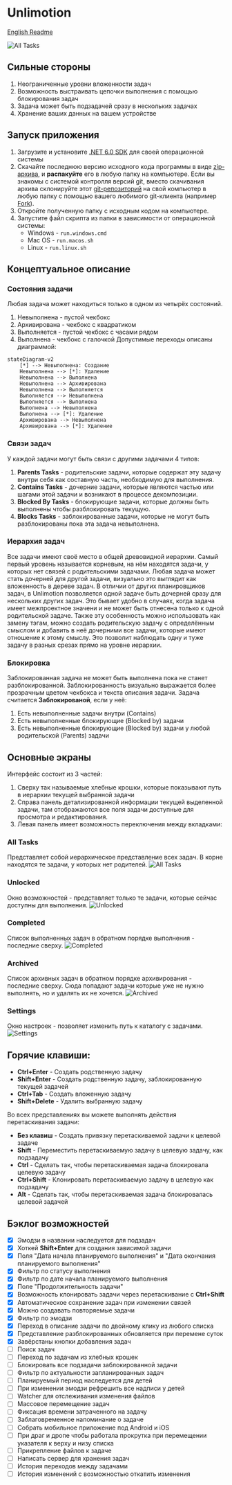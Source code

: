 ﻿# Unlimotion
[English Readme](README.md)

![All Tasks](media/All%20Tasks.jpg)

## Сильные стороны
1. Неограниченные уровни вложенности задач
2. Возможность выстраивать цепочки выполнения с помощью блокирования задач
3. Задача может быть подзадачей сразу в нескольких задачах
4. Хранение ваших данных на вашем устройстве

## Запуск приложения
1. Загрузите и установите [.NET 6.0 SDK](https://dotnet.microsoft.com/en-us/download) для своей операционной системы
2. Cкачайте последнюю версию исходного кода программы в виде [zip-архива](https://github.com/Kibnet/Unlimotion/archive/refs/heads/main.zip), и **распакуйте** его в любую папку на компьютере. Если вы знакомы с системой контролля версий git, вместо скачивания архива склонируйте этот [git-репозиторий](https://github.com/Kibnet/Unlimotion.git) на свой компьютер в любую папку с помощью вашего любимого git-клиента (например [Fork](https://git-fork.com/)).
3. Откройте полученную папку с исходным кодом на компьютере.
5. Запустите файл скрипта из папки в зависимости от операционной системы:
    - Windows - `run.windows.cmd`
    - Mac OS - `run.macos.sh`
    - Linux - `run.linux.sh`

## Концептуальное описание

### Состояния задачи
Любая задача может находиться только в одном из четырёх состояний.
1. Невыполнена - пустой чекбокс
2. Архивирована - чекбокс с квадратиком
3. Выполняется - пустой чекбокс с часами рядом
4. Выполнена - чекбокс с галочкой
Допустимые переходы описаны диаграммой:
```mermaid
stateDiagram-v2
    [*] --> Невыполнена: Создание
    Невыполнена --> [*]: Удаление
    Невыполнена --> Выполнена
    Невыполнена --> Архивирована
    Невыполнена --> Выполняется
    Выполняется --> Невыполнена
    Выполняется --> Выполнена
    Выполнена --> Невыполнена
    Выполнена --> [*]: Удаление
    Архивирована --> Невыполнена
    Архивирована --> [*]: Удаление
```

### Связи задач
У каждой задачи могут быть связи с другими задачами 4 типов:
1. **Parents Tasks** - родительские задачи, которые содержат эту задачу внутри себя как составную часть, необходимую для выполнения.
2. **Contains Tasks** - дочерние задачи, которые являются частью или шагами этой задачи и возникают в процессе декомпозиции.
3. **Blocked By Tasks** - блокирующие задачи, которые должны быть выполнены чтобы разблокировать текущую.
4. **Blocks Tasks** - заблокированные задачи, которые не могут быть разблокированы пока эта задача невыполнена.

### Иерархия задач
Все задачи имеют своё место в общей древовидной иерархии. Самый первый уровень называется корневым, на нём находятся задачи, у которых нет связей с родительскими задачами.
Любая задача может стать дочерней для другой задачи, визуально это выглядит как вложенность в дереве задач. В отличии от других планировщиков задач, в Unlimotion позволяется одной задаче быть дочерней сразу для нескольких других задач. Это бывает удобно в случаях, когда задача имеет межпроектное значени и не может быть отнесена только к одной родительской задаче. Также эту особенность можно использовать как замену тэгам, можно создать родительскую задачу с определённым смыслом и добавить в неё дочерними все задачи, которые имеют отношение к этому смыслу. Это позволит наблюдать одну и туже задачу в разных срезах прямо на уровне иерархии.

### Блокировка
Заблокированная задача не может быть выполнена пока не станет разблокированной.
Заблокированность визуально выражается более прозрачным цветом чекбокса и текста описания задачи.
Задача считается **Заблокированой**, если у неё:
1. Есть невыполненные задачи внутри (Contains)
2. Есть невыполненные блокирующие (Blocked by) задачи
3. Есть невыполненные блокирующие (Blocked by) задачи у любой родительской (Parents) задачи

## Основные экраны

Интерфейс состоит из 3 частей:
1. Сверху так называемые хлебные крошки, которые показывают путь в иерархии текущей выбранной задачи
2. Справа панель детализированной информации текущей выделенной задачи, там отображаются все поля задачи доступные для просмотра и редактирования.
3. Левая панель имеет возможность переключения между вкладками:

### All Tasks
Представляет собой иерархическое представление всех задач. 
В корне находятся те задачи, у которых нет родителей.
![All Tasks](media/All%20Tasks.jpg)

### Unlocked
Окно возможностей - представляет только те задачи, которые сейчас доступны для выполнения.
![Unlocked](media/Unlocked.jpg)

### Completed
Список выполненных задач в обратном порядке выполнения - последние сверху.
![Completed](media/Completed.jpg)

### Archived
Список архивных задач в обратном порядке архивирования - последние сверху. Сюда попадают задачи которые уже не нужно выполнять, но и удалять их не хочется.
![Archived](media/Archived.jpg)

### Settings
Окно настроек - позволяет изменить путь к каталогу с задачами.
![Settings](media/Settings.jpg)


## Горячие клавиши:
- **Ctrl+Enter** - Создать родственную задачу
- **Shift+Enter** - Создать родственную задачу, заблокированную текущей задачей
- **Ctrl+Tab** - Создать вложенную задачу
- **Shift+Delete** - Удалить выбранную задачу

Во всех представлениях вы можете выполнять действия перетаскивания задачи:
- **Без клавиш** - Создать привязку перетаскиваемой задачи к целевой задаче
- **Shift** - Переместить перетаскиваемую задачу в целевую задачу, как подзадачу
- **Ctrl** - Сделать так, чтобы перетаскиваемая задача блокировала целевую задачу
- **Ctrl+Shift** - Клонировать перетаскиваемую задачу в целевую как подзадачу
- **Alt** - Сделать так, чтобы перетаскиваемая задача блокировалась целевой задачей

## Бэклог возможностей
- [x] Эмодзи в названии наследуется для подзадач
- [x] Хоткей **Shift+Enter** для создания зависимой задачи
- [x] Поля "Дата начала планируемого выполнения" и "Дата окончания планируемого выполнения"
- [x] Фильтр по статусу выполнения
- [x] Фильтр по дате начала планируемого выполнения
- [x] Поле "Продолжительность задачи"
- [x] Возможность клонировать задачи через перетаскивание с **Ctrl+Shift**
- [x] Автоматическое сохранение задач при изменении связей
- [x] Можно создавать повторяемые задачи
- [x] Фильтр по эмодзи
- [x] Переход в описание задачи по двойному клику из любого списка
- [x] Представление разблокированных обновляется при перемене суток
- [x] Завёрстаны кнопки добавления задач
- [ ] Поиск задач
- [ ] Переход по задачам из хлебных крошек
- [ ] Блокировать все подзадачи заблокированной задачи
- [ ] Фильтр по актуальности запланированных задач
- [ ] Планируемый период наследуется для детей
- [ ] При изменении эмодзи рефрешить все надписи у детей
- [ ] Watcher для отслеживания изменения файлов
- [ ] Массовое перемещение задач
- [ ] Фиксация времени затраченного на задачу
- [ ] Заблаговременное напоминание о задаче
- [ ] Собрать мобильное приложение под Android и iOS
- [ ] При драг и дропе чтобы работала прокрутка при перемещении указателя к верху и низу списка
- [ ] Прикрепление файлов к задаче
- [ ] Написать сервер для хранения задач
- [ ] История переходов между задачами
- [ ] История изменений с возможностью откатить изменения